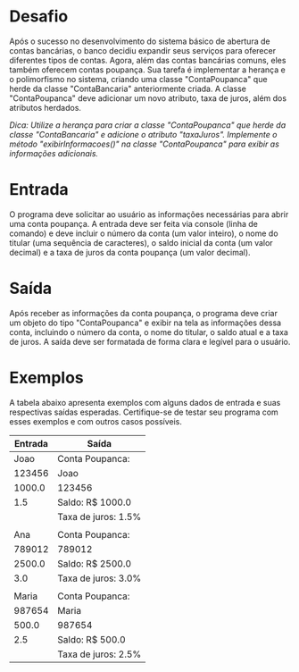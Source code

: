 # Desafio
Após o sucesso no desenvolvimento do sistema básico de abertura de contas bancárias, o banco decidiu expandir seus serviços para oferecer diferentes tipos de contas. Agora, além das contas bancárias comuns, eles também oferecem contas poupança. Sua tarefa é implementar a herança e o polimorfismo no sistema, criando uma classe "ContaPoupanca" que herde da classe "ContaBancaria" anteriormente criada. A classe "ContaPoupanca" deve adicionar um novo atributo, taxa de juros, além dos atributos herdados.

_Dica: Utilize a herança para criar a classe "ContaPoupanca" que herde da classe "ContaBancaria" e adicione o atributo "taxaJuros". Implemente o método "exibirInformacoes()" na classe "ContaPoupanca" para exibir as informações adicionais._

# Entrada
O programa deve solicitar ao usuário as informações necessárias para abrir uma conta poupança. A entrada deve ser feita via console (linha de comando) e deve incluir o número da conta (um valor inteiro), o nome do titular (uma sequência de caracteres), o saldo inicial da conta (um valor decimal) e a taxa de juros da conta poupança (um valor decimal).

# Saída
Após receber as informações da conta poupança, o programa deve criar um objeto do tipo "ContaPoupanca" e exibir na tela as informações dessa conta, incluindo o número da conta, o nome do titular, o saldo atual e a taxa de juros. A saída deve ser formatada de forma clara e legível para o usuário.

# Exemplos
A tabela abaixo apresenta exemplos com alguns dados de entrada e suas respectivas saídas esperadas. Certifique-se de testar seu programa com esses exemplos e com outros casos possíveis.

| Entrada | Saída |
| --- | --- |
| Joao | Conta Poupanca: |
| 123456 | Joao |
| 1000.0 | 123456 |
| 1.5	| Saldo: R$ 1000.0 |
| | Taxa de juros: 1.5% |
| |
| Ana | Conta Poupanca: |
| 789012 | 789012 |
| 2500.0 | Saldo: R$ 2500.0 |
| 3.0	| Taxa de juros: 3.0% |
| |
| Maria | Conta Poupanca: |
| 987654 | Maria |
| 500.0 | 987654 |
| 2.5	| Saldo: R$ 500.0 |
| | Taxa de juros: 2.5% |
